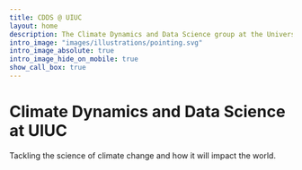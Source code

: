```yaml
---
title: CDDS @ UIUC
layout: home
description: The Climate Dynamics and Data Science group at the University of Illinois at Urbana Champaign.
intro_image: "images/illustrations/pointing.svg"
intro_image_absolute: true
intro_image_hide_on_mobile: true
show_call_box: true
---
```


# Climate Dynamics and Data Science at UIUC

Tackling the science of climate change and how it will impact the world.
